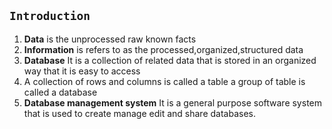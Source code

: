 
## **```Introduction```**
1. **Data** is the unprocessed raw known facts
2. **Information** is refers to as the processed,organized,structured data
3. **Database** It is a collection of related data that is stored in an organized way that it is easy to access
4. A collection of rows and columns is called a table a group of table is called a database
5. **Database management system** It is a general purpose software system  that is used to  create manage edit and  share databases.  
